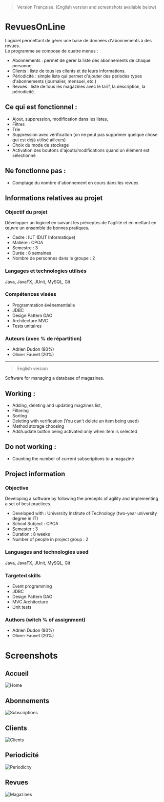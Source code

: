 > Version Française. (English version and screenshots available below)

# RevuesOnLine

Logiciel permettant de gérer une base de données d'abonnements à des revues.  
Le programme se compose de quatre menus :

* Abonnements : permet de gérer la liste des abonnements de chaque personne.
* Clients : liste de tous les clients et de leurs informations.
* Périodicité : simple liste qui permet d'ajouter des périodes types d'abonnements (journalier, mensuel, etc.)
* Revues : liste de tous les magazines avec le tarif, la description, la périodicité.

## Ce qui est fonctionnel :

* Ajout, suppression, modification dans les listes,
* Filtres
* Trie
* Suppression avec vérification (on ne peut pas supprimer quelque chose qui est déjà utilisé ailleurs)
* Choix du mode de stockage
* Activation des boutons d'ajouts/modifications quand un élément est sélectionné

## Ne fonctionne pas :

* Comptage du nombre d'abonnement en cours dans les revues

## Informations relatives au projet

### Objectif du projet

Développer un logiciel en suivant les préceptes de l'agilité et en mettant en œuvre un ensemble de bonnes pratiques.

* Cadre : IUT (DUT Informatique)
* Matière : CPOA
* Semestre : 3
* Durée : 8 semaines
* Nombre de personnes dans le groupe : 2

### Langages et technologies utilisés

Java, JavaFX, JUnit, MySQL, Git

### Compétences visées

* Programmation événementielle
* JDBC
* Design Pattern DAO
* Architecture MVC
* Tests unitaires

### Auteurs (avec % de répartition)

* Adrien Dudon (80%)
* Olivier Fauvet (20%)

___

> English version

Software for managing a database of magazines.

## Working :

* Adding, deleting and updating magzines list,
* Filtering
* Sorting
* Deleting with verification (You can't delete an item being used)
* Method storage choosing
* Add/update button being activated only when item is selected

## Do not working :

* Counting the number of current subscriptions to a magazine

## Project information

### Objective

Developing a software by following the precepts of agility and implementing a set of best practices.

* Developed with : University Institute of Technology (two-year university degree in IT)
* School Subject : CPOA
* Semester : 3
* Duration : 8 weeks
* Number of people in project group : 2

### Languages and technologies used

Java, JavaFX, JUnit, MySQL, Git

### Targeted skills

* Event programming
* JDBC
* Design Pattern DAO
* MVC Architecture
* Unit tests

### Authors (witch % of assignment)

* Adrien Dudon (80%)
* Olivier Fauvet (20%)

# Screenshots
## Accueil

![Home](./img/cpoa_RevuesOnLine_accueil.png)

## Abonnements

![Subscriptions](./img/cpoa_RevuesOnLine_abonnements.png)

## Clients

![Clients](./img/cpoa_RevuesOnLine_clients.png)

## Periodicité
![Periodicity](./img/cpoa_RevuesOnLine_period.png)

## Revues
![Magazines](./img/cpoa_RevuesOnLine_revues.png)
